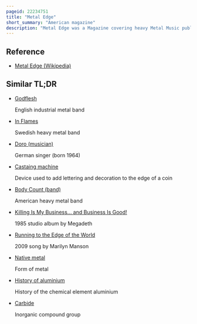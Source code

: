 ```yaml
---
pageid: 22234751
title: "Metal Edge"
short_summary: "American magazine"
description: "Metal Edge was a Magazine covering heavy Metal Music published by Zenbu Media. The Magazine was founded in the Summer of 1985 during the Height of Glam Metal's Popularity. Zenbu Media purchased Metal Edge in february 2007."
---
```


## Reference

- [Metal Edge (Wikipedia)](https://en.wikipedia.org/?curid=22234751)

## Similar TL;DR

- [Godflesh](/tldr/en/godflesh)

  English industrial metal band

- [In Flames](/tldr/en/in-flames)

  Swedish heavy metal band

- [Doro (musician)](/tldr/en/doro-musician)

  German singer (born 1964)

- [Castaing machine](/tldr/en/castaing-machine)

  Device used to add lettering and decoration to the edge of a coin

- [Body Count (band)](/tldr/en/body-count-band)

  American heavy metal band

- [Killing Is My Business... and Business Is Good!](/tldr/en/killing-is-my-business-and-business-is-good)

  1985 studio album by Megadeth

- [Running to the Edge of the World](/tldr/en/running-to-the-edge-of-the-world)

  2009 song by Marilyn Manson

- [Native metal](/tldr/en/native-metal)

  Form of metal

- [History of aluminium](/tldr/en/history-of-aluminium)

  History of the chemical element aluminium

- [Carbide](/tldr/en/carbide)

  Inorganic compound group
